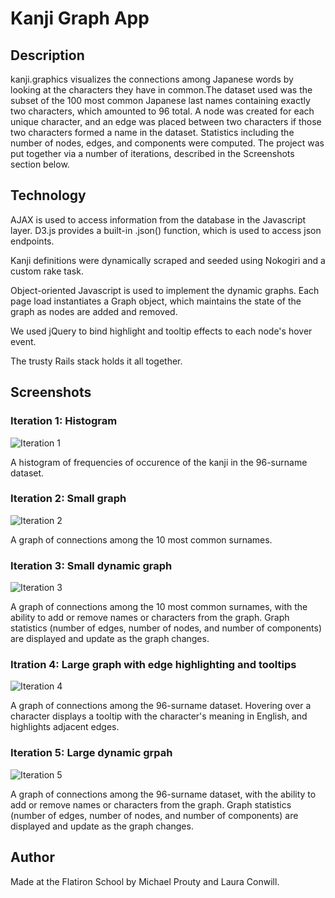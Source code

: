 # Kanji Graph App

## Description

kanji.graphics visualizes the connections among Japanese words by looking at the characters they have in common.The dataset used was the subset of the 100 most common Japanese last names containing exactly two characters, which amounted to 96 total. A node was created for each unique character, and an edge was placed between two characters if those two characters formed a name in the dataset. Statistics including the number of nodes, edges, and components were computed. The project was put together via a number of iterations, described in the Screenshots section below.


## Technology

AJAX is used to access information from the database in the Javascript layer. D3.js provides a built-in .json() function, which is used to access json endpoints.

Kanji definitions were dynamically scraped and seeded using Nokogiri and a custom rake task.

Object-oriented Javascript is used to implement the dynamic graphs. Each page load instantiates a Graph object, which maintains the state of the graph as nodes are added and removed.

We used jQuery to bind highlight and tooltip effects to each node's hover event.

The trusty Rails stack holds it all together.

## Screenshots


### Iteration 1: Histogram
![Iteration 1](http://i.imgur.com/8nEmJRM.png)

A histogram of frequencies of occurence of the kanji in the 96-surname dataset.

### Iteration 2: Small graph
![Iteration 2](http://i.imgur.com/DTOtRJ9.png)

A graph of connections among the 10 most common surnames.

### Iteration 3: Small dynamic graph
![Iteration 3](http://i.imgur.com/w9zRh9U.png)

A graph of connections among the 10 most common surnames, with the ability to add or remove names or characters from the graph. Graph statistics (number of edges, number of nodes, and number of components) are displayed and update as the graph changes.

### Itration 4: Large graph with edge highlighting and tooltips
![Iteration 4](http://i.imgur.com/ZwIQK1L.png)

A graph of connections among the 96-surname dataset. Hovering over a character displays a tooltip with the character's meaning in English, and highlights adjacent edges.

### Iteration 5: Large dynamic grpah
![Iteration 5](http://i.imgur.com/B6X9aQn.png)

A graph of connections among the 96-surname dataset, with the ability to add or remove names or characters from the graph. Graph statistics (number of edges, number of nodes, and number of components) are displayed and update as the graph changes.

## Author

Made at the Flatiron School by Michael Prouty and Laura Conwill. 

